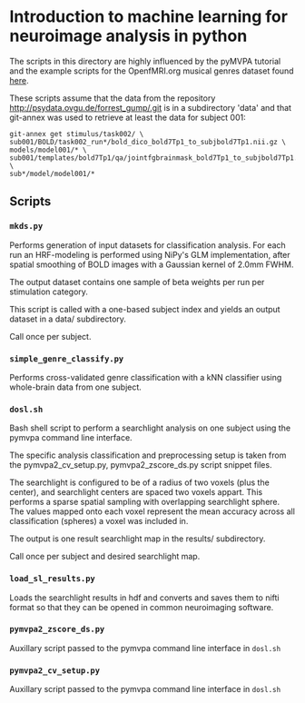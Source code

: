 
# Introduction to machine learning for neuroimage analysis in python

The scripts in this directory are highly influenced by the pyMVPA tutorial and the example scripts for the OpenfMRI.org musical genres dataset found [here](https://github.com/psychoinformatics-de/studyforrest-paper-pandoradata).

These scripts assume that the data from the repository <http://psydata.ovgu.de/forrest_gump/.git> is in a subdirectory 'data' and that git-annex was used to retrieve at least the data for subject 001:
```
git-annex get stimulus/task002/ \
sub001/BOLD/task002_run*/bold_dico_bold7Tp1_to_subjbold7Tp1.nii.gz \
models/model001/* \
sub001/templates/bold7Tp1/qa/jointfgbrainmask_bold7Tp1_to_subjbold7Tp1.nii.gz \
sub*/model/model001/*
```
## Scripts

### `mkds.py`

Performs generation of input datasets for classification analysis. For each run
an HRF-modeling is performed using NiPy's GLM implementation, after spatial
smoothing of BOLD images with a Gaussian kernel of 2.0mm FWHM.

The output dataset contains one sample of beta weights per run per stimulation
category.

This script is called with a one-based subject index and yields an output
dataset in a data/ subdirectory.

Call once per subject.

### `simple_genre_classify.py`
Performs cross-validated genre classification with a kNN classifier using
whole-brain data from one subject.

### `dosl.sh`
Bash shell script to perform a searchlight analysis on one subject using the
pymvpa command line interface.

The specific analysis classification and preprocessing setup is taken from the
pymvpa2_cv_setup.py, pymvpa2_zscore_ds.py script snippet files.

The searchlight is configured to be of a radius of two voxels (plus the
center), and searchlight centers are spaced two voxels appart. This performs a
sparse spatial sampling with overlapping searchlight sphere. The values mapped
onto each voxel represent the mean accuracy across all classification (spheres)
a voxel was included in.

The output is one result searchlight map in the results/ subdirectory.

Call once per subject and desired searchlight map.

### `load_sl_results.py`
Loads the searchlight results in hdf and converts and saves them to nifti
format so that they can be opened in common neuroimaging software.

### `pymvpa2_zscore_ds.py`
Auxillary script passed to the pymvpa command line interface in `dosl.sh`

### `pymvpa2_cv_setup.py`
Auxillary script passed to the pymvpa command line interface in `dosl.sh`
